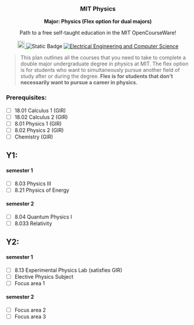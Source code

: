 <h3 align="center">MIT Physics</h3>
<p align="center">
  <strong>Major: Physics (Flex option for dual majors)</strong>
</p>
<p align="center">
  Path to a free self-taught education in the MIT OpenCourseWare!
</p>
<p align="center">
    <a href="https://ocw.mit.edu/">
    <img alt="MIT OCW" src="https://pbs.twimg.com/profile_images/912676696620359680/e-G5lqVs_400x400.jpg" width="20">
  </a>
  <img alt="Static Badge" src="https://img.shields.io/badge/MIT_OCW-Open_Learning-%23FF8C00?style=-flat&link=https%3A%2F%2Focw.mit.edu%2F">
  <a href="https://github.com/cforcomputer/MIT-OCW-major-plans">
	<img alt="Electrical Engineering and Computer Science" src="https://img.shields.io/badge/Physics-blue.svg">
  </a>
</p>

> This plan outlines all the courses that you need to take to complete a double major undergraduate degree in physics at MIT. The flex option is for students who want to simultaneously pursue another field of study after or during the degree. <strong>Flex is for students that don't necessarily want to pursue a career in physics.</strong>

### Prerequisites:
- [ ] 18.01 Calculus 1 (GIR)
- [ ] 18.02 Calculus 2 (GIR)
- [ ] 8.01 Physics 1 (GIR)
- [ ] 8.02 Physics 2 (GIR)
- [ ] Chemistry (GIR)

## Y1:

#### semester 1
- [ ] 8.03 Physics III
- [ ] 8.21 Physics of Energy

#### semester 2
- [ ] 8.04 Quantum Physics I
- [ ] 8.033 Relativity 
## Y2:

#### semester 1

- [ ] 8.13 Experimental Physics Lab (satisfies GIR)
- [ ] Elective Physics Subject
- [ ] Focus area 1

#### semester 2

- [ ] Focus area 2
- [ ] Focus area 3
